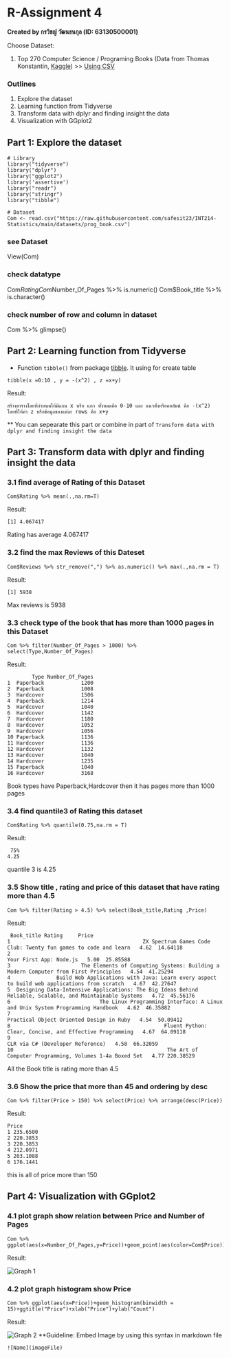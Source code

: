 # R-Assignment 4

**Created by กรวิชญ์ วัฒนธนกุล (ID: 63130500001)**

Choose Dataset:
1. Top 270 Computer Science / Programing Books (Data from Thomas Konstantin, [Kaggle](https://www.kaggle.com/thomaskonstantin/top-270-rated-computer-science-programing-books)) >> [Using CSV](https://raw.githubusercontent.com/safesit23/INT214-Statistics/main/datasets/prog_book.csv)

### Outlines
1. Explore the dataset
2. Learning function from Tidyverse
3. Transform data with dplyr and finding insight the data
4. Visualization with GGplot2

## Part 1: Explore the dataset

```
# Library
library("tidyverse")
library("dplyr")
library("ggplot2")
library('assertive')
library("readr")
library("stringr")
library("tibble")

# Dataset
Com <- read.csv("https://raw.githubusercontent.com/safesit23/INT214-Statistics/main/datasets/prog_book.csv")
```

### see Dataset
View(Com)
### check datatype
Com$Rating %>% is.numeric()
Com$Number_Of_Pages %>% is.numeric()
Com$Book_title %>% is.character()
### check number of row and column in dataset
Com %>% glimpse()


## Part 2: Learning function from Tidyverse

- Function `tibble()` from package [tibble](https://tibble.tidyverse.org/). It using for create table

```
tibble(x =0:10 , y = -(x^2) , z =x+y)
```
Result:
```
สร้างตารางโดยที่กำหนดให้มีแกน x หรือ แถว ทั้งหมดคือ 0-10 และ แนวตั้งหรือคอลัมน์ คือ -(x^2) โดยที่ให้ค่า z หรือข้อมูลของแต่ละ rows คือ x+y
```
** You can sepearate this part or combine in part of `Transform data with dplyr and finding insight the data`

## Part 3: Transform data with dplyr and finding insight the data

### 3.1 find average of Rating of this Dataset

```
Com$Rating %>% mean(.,na.rm=T)
```

Result:

```
[1] 4.067417
```
Rating has average 4.067417

### 3.2 find the max Reviews of this Dateset
```
Com$Reviews %>% str_remove(",") %>% as.numeric() %>% max(.,na.rm = T)
```

Result:

```
[1] 5938
```
Max reviews is 5938

### 3.3 check type of the book that has more than 1000 pages in this Dataset
```
Com %>% filter(Number_Of_Pages > 1000) %>% select(Type,Number_Of_Pages)
```

Result:
```
        Type Number_Of_Pages
1  Paperback            1200
2  Paperback            1008
3  Hardcover            1506
4  Paperback            1214
5  Hardcover            1040
6  Hardcover            1142
7  Hardcover            1180
8  Hardcover            1052
9  Hardcover            1056
10 Paperback            1136
11 Hardcover            1136
12 Hardcover            1132
13 Hardcover            1040
14 Hardcover            1235
15 Paperback            1040
16 Hardcover            3168
```
Book types have Paperback,Hardcover then it has pages more than 1000 pages

### 3.4 find quantile3 of Rating this dataset
```
Com$Rating %>% quantile(0.75,na.rm = T)
```
Result:
```
 75% 
4.25
```
quantile 3 is 4.25

### 3.5 Show title , rating and price of this dataset that have rating more than 4.5
```
Com %>% filter(Rating > 4.5) %>% select(Book_title,Rating ,Price)
```
Result:
```
 Book_title Rating     Price
1                                           ZX Spectrum Games Code Club: Twenty fun games to code and learn   4.62  14.64118
2                                                                                   Your First App: Node.js   5.00  25.85588
3                       The Elements of Computing Systems: Building a Modern Computer from First Principles   4.54  41.25294
4               Build Web Applications with Java: Learn every aspect to build web applications from scratch   4.67  42.27647
5  Designing Data-Intensive Applications: The Big Ideas Behind Reliable, Scalable, and Maintainable Systems   4.72  45.56176
6                             The Linux Programming Interface: A Linux and Unix System Programming Handbook   4.62  46.35882
7                                                                  Practical Object Oriented Design in Ruby   4.54  50.09412
8                                                  Fluent Python: Clear, Concise, and Effective Programming   4.67  64.09118
9                                                                          CLR via C# (Developer Reference)   4.58  66.32059
10                                                  The Art of Computer Programming, Volumes 1-4a Boxed Set   4.77 220.38529
```
All the Book title is rating more than 4.5

### 3.6 Show the price that more than 45 and ordering by desc
```
Com %>% filter(Price > 150) %>% select(Price) %>% arrange(desc(Price))
```
Result:
```
Price
1 235.6500
2 220.3853
3 220.3853
4 212.0971
5 203.1088
6 176.1441
```
this is all of price more than 150



## Part 4: Visualization with GGplot2
### 4.1 plot graph show relation between Price and Number of Pages
```
Com %>% ggplot(aes(x=Number_Of_Pages,y=Price))+geom_point(aes(color=Com$Price))
```
Result:

![Graph 1](Rplot1.png)

### 4.2 plot graph histogram show Price
```
Com %>% ggplot(aes(x=Price))+geom_histogram(binwidth = 15)+ggtitle("Price")+xlab("Price")+ylab("Count")
```
Result:

![Graph 2](Rplot2.png)
**Guideline:
Embed Image by using this syntax in markdown file
````
![Name](imageFile)
````
